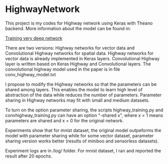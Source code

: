 # HighwayNetwork

This project is my codes for Highway network using Keras with Theano backend.
More information about the model can be found in:

[Training very deep network](http://papers.nips.cc/paper/5850-training-very-deep-networks)

There are two versions: Highway networks for vector data and Convolutional Highway networks for spatial data.
Highway networks for vector data is already implemented in Keras layers.
Convolutional Highway layer is written based on Keras Highway and Convolutional layers. The convolutional highway model used in the paper is in file conv_highway_model.txt

I propose to modify the Highway networks so that the parameters can be shared among layers. This enables the model to learn high level of abstraction of the data while reduces the number of parameters. Parameter sharing in Highway networks may fit with small and medium datasets.

To turn on the option parameter sharing, the scripts highway_training.py and convhighway_training.py can have an option "-shared x", where x = 1 means parameters are shared and x = 0 for the original network.

Experiments show that for mnist dataset, the original model outpeforms the model with parameter sharing while for some vector dataset, parameter sharing version works better (results of miniboo and sensorless datasets).

Experiment logs are in /log/ folder. For mnist dataset, I ran and reported the result after 20 epochs.
